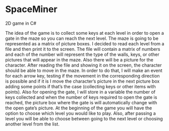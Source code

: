# SpaceMiner
2D game in C#

The idea of the game is to collect some keys at each level in order to open a
gate in the maze so you can reach the next level. The maze is going to be
represented as a matrix of picture boxes. I decided to read each level from a file
and then print it to the screen. The file will contain a matrix of numbers and each
of the number will represent the type of the walls, keys, or other pictures that will
appear in the maze. Also there will be a picture for the character.
After reading the file and showing it on the screen, the character should be
able to move in the maze. In order to do that, I will make an event for each arrow
key, testing if the movement in the corresponding direction is possible and if it is I
move the character’s picture in the next picture box adding some points if that’s
the case (collecting keys or other items with points).
Also for opening the gate, I will store in a variable the number of keys
collected and when the number of keys required to open the gate is reached, the
picture box where the gate is will automatically change with the open gate’s
picture.
At the beginning of the game you will have the option to choose which level
you would like to play. Also, after passing a level you will be able to choose
between going to the next level or choosing another level from the list.
